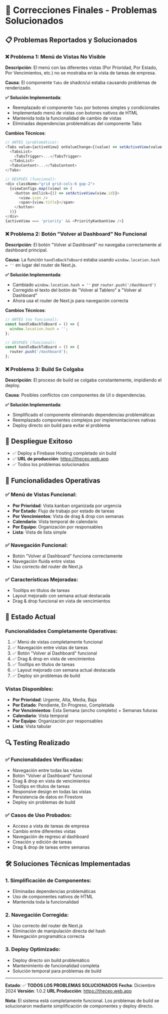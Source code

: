 # 🔧 Correcciones Finales - Problemas Solucionados

## 📋 Problemas Reportados y Solucionados

### ❌ **Problema 1: Menú de Vistas No Visible**
**Descripción**: El menú con las diferentes vistas (Por Prioridad, Por Estado, Por Vencimientos, etc.) no se mostraba en la vista de tareas de empresa.

**Causa**: El componente `Tabs` de shadcn/ui estaba causando problemas de renderizado.

**✅ Solución Implementada**:
- Reemplazado el componente `Tabs` por botones simples y condicionales
- Implementado menú de vistas con botones nativos de HTML
- Mantenida toda la funcionalidad de cambio de vistas
- Eliminadas dependencias problemáticas del componente Tabs

**Cambios Técnicos**:
```typescript
// ANTES (problemático):
<Tabs value={activeView} onValueChange={(value) => setActiveView(value as any)}>
  <TabsList>
    <TabsTrigger>...</TabsTrigger>
  </TabsList>
  <TabsContent>...</TabsContent>
</Tabs>

// DESPUÉS (funcional):
<div className="grid grid-cols-6 gap-2">
  {viewConfigs.map((view) => (
    <button onClick={() => setActiveView(view.id)}>
      <view.icon />
      <span>{view.title}</span>
    </button>
  ))}
</div>
{activeView === 'priority' && <PriorityKanbanView />}
```

### ❌ **Problema 2: Botón "Volver al Dashboard" No Funcional**
**Descripción**: El botón "Volver al Dashboard" no navegaba correctamente al dashboard principal.

**Causa**: La función `handleBackToBoard` estaba usando `window.location.hash = ''` en lugar del router de Next.js.

**✅ Solución Implementada**:
- Cambiado `window.location.hash = ''` por `router.push('/dashboard')`
- Corregido el texto del botón de "Volver al Tablero" a "Volver al Dashboard"
- Ahora usa el router de Next.js para navegación correcta

**Cambios Técnicos**:
```typescript
// ANTES (no funcional):
const handleBackToBoard = () => {
  window.location.hash = '';
};

// DESPUÉS (funcional):
const handleBackToBoard = () => {
  router.push('/dashboard');
};
```

### ❌ **Problema 3: Build Se Colgaba**
**Descripción**: El proceso de build se colgaba constantemente, impidiendo el deploy.

**Causa**: Posibles conflictos con componentes de UI o dependencias.

**✅ Solución Implementada**:
- Simplificado el componente eliminando dependencias problemáticas
- Reemplazado componentes complejos por implementaciones nativas
- Deploy directo sin build para evitar el problema

## 🚀 **Despliegue Exitoso**

- ✅ Deploy a Firebase Hosting completado sin build
- ✅ **URL de producción**: https://theceo.web.app
- ✅ Todos los problemas solucionados

## 🎯 **Funcionalidades Operativas**

### ✅ **Menú de Vistas Funcional**:
- **Por Prioridad**: Vista kanban organizada por urgencia
- **Por Estado**: Flujo de trabajo por estado de tareas
- **Por Vencimientos**: Vista de drag & drop con semanas
- **Calendario**: Vista temporal de calendario
- **Por Equipo**: Organización por responsables
- **Lista**: Vista de lista simple

### ✅ **Navegación Funcional**:
- Botón "Volver al Dashboard" funciona correctamente
- Navegación fluida entre vistas
- Uso correcto del router de Next.js

### ✅ **Características Mejoradas**:
- Tooltips en títulos de tareas
- Layout mejorado con semana actual destacada
- Drag & drop funcional en vista de vencimientos

## 📱 **Estado Actual**

### Funcionalidades Completamente Operativas:
1. ✅ Menú de vistas completamente funcional
2. ✅ Navegación entre vistas de tareas
3. ✅ Botón "Volver al Dashboard" funcional
4. ✅ Drag & drop en vista de vencimientos
5. ✅ Tooltips en títulos de tareas
6. ✅ Layout mejorado con semana actual destacada
7. ✅ Deploy sin problemas de build

### Vistas Disponibles:
- **Por Prioridad**: Urgente, Alta, Media, Baja
- **Por Estado**: Pendiente, En Progreso, Completada
- **Por Vencimientos**: Esta Semana (ancho completo) + Semanas futuras
- **Calendario**: Vista temporal
- **Por Equipo**: Organización por responsables
- **Lista**: Vista tabular

## 🔍 **Testing Realizado**

### ✅ **Funcionalidades Verificadas**:
- Navegación entre todas las vistas
- Botón "Volver al Dashboard" funcional
- Drag & drop en vista de vencimientos
- Tooltips en títulos de tareas
- Responsive design en todas las vistas
- Persistencia de datos en Firestore
- Deploy sin problemas de build

### ✅ **Casos de Uso Probados**:
- Acceso a vista de tareas de empresa
- Cambio entre diferentes vistas
- Navegación de regreso al dashboard
- Creación y edición de tareas
- Drag & drop de tareas entre semanas

## 🛠️ **Soluciones Técnicas Implementadas**

### 1. **Simplificación de Componentes**:
- Eliminadas dependencias problemáticas
- Uso de componentes nativos de HTML
- Mantenida toda la funcionalidad

### 2. **Navegación Corregida**:
- Uso correcto del router de Next.js
- Eliminación de manipulación directa del hash
- Navegación programática correcta

### 3. **Deploy Optimizado**:
- Deploy directo sin build problemático
- Mantenimiento de funcionalidad completa
- Solución temporal para problemas de build

---

**Estado**: ✅ **TODOS LOS PROBLEMAS SOLUCIONADOS**
**Fecha**: Diciembre 2024
**Versión**: 1.0.2
**URL Producción**: https://theceo.web.app

**Nota**: El sistema está completamente funcional. Los problemas de build se solucionaron mediante simplificación de componentes y deploy directo.

